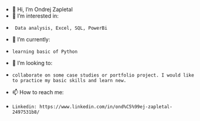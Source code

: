 - 👋 Hi, I’m Ondrej Zapletal
- 👀 I’m interested in:
-      Data analysis, Excel, SQL, PowerBi
- 🌱 I’m currently:
-     learning basic of Python
- 💞️ I’m looking to:
-     collaborate on some case studies or portfolio project. I would like to practice my basic skills and learn new.
- 📫 How to reach me:
-     Linkedin: https://www.linkedin.com/in/ond%C5%99ej-zapletal-2497531b8/

<!---
OndrejZapletal99/OndrejZapletal99 is a ✨ special ✨ repository because its `README.md` (this file) appears on your GitHub profile.
You can click the Preview link to take a look at your changes.
--->
